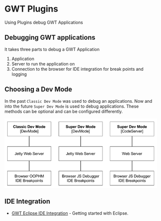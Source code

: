 # GWT Plugins 
Using Plugins debug GWT Applications

## Debugging GWT applications
It takes three parts to debug a GWT Application

1. Application
2. Server to run the application on
3. Connection to the browser for IDE integration for break points and logging


## Choosing a Dev Mode
In the past `Classic Dev Mode` was used to debug an applications. 
Now and into the future `Super Dev Mode` is used to debug applications.
These methods can be optional and can be configured differently. 
 
<img src="images/gwt_dev_modes.png" />

## IDE Integration

* [GWT Eclipse IDE Integration](./eclipse/GettingStarted.html) - Getting started with Eclipse.